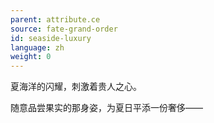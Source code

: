 ```yaml
---
parent: attribute.ce
source: fate-grand-order
id: seaside-luxury
language: zh
weight: 0
---
```


夏海洋的闪耀，刺激着贵人之心。

随意品尝果实的那身姿，为夏日平添一份奢侈——
